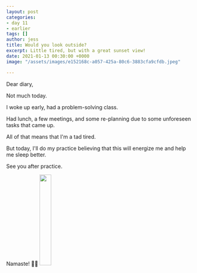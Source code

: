 ```yaml
---
layout: post
categories:
- day 11
- earlier
tags: []
author: jess
title: Would you look outside?
excerpt: Little tired, but with a great sunset view!
date: 2021-01-13 00:30:00 +0000
image: "/assets/images/e152168c-a057-425a-80c6-3883cfa9cfdb.jpeg"

---
```

Dear diary,

Not much today.

I woke up early, had a problem-solving class.

Had lunch, a few meetings, and some re-planning due to some unforeseen tasks that came up.

All of that means that I'm a tad tired.

But today, I'll do my practice believing that this will energize me and help me sleep better.

See you after practice.

Namaste! 🧘‍♀️ <img width="25%" height="25%" src="{{site.url}}{{site.baseurl}}/assets/images/jess-signature.gif">